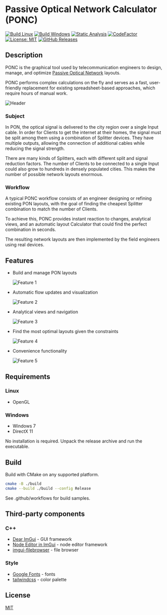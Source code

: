 # Passive Optical Network Calculator (PONC)

[![Build Linux](https://github.com/qoala101/ponc/actions/workflows/build-linux.yml/badge.svg)](https://github.com/qoala101/ponc/actions/workflows/build-linux.yml)
[![Build Windows](https://github.com/qoala101/ponc/actions/workflows/build-windows.yml/badge.svg)](https://github.com/qoala101/ponc/actions/workflows/build-windows.yml)
[![Static Analysis](https://github.com/qoala101/ponc/actions/workflows/static-analysis.yml/badge.svg)](https://github.com/qoala101/ponc/actions/workflows/static-analysis.yml)
[![CodeFactor](https://www.codefactor.io/repository/github/qoala101/ponc/badge)](https://www.codefactor.io/repository/github/qoala101/ponc)
[![License: MIT](https://img.shields.io/badge/license-MIT-blue.svg)](https://opensource.org/licenses/MIT)
[![GitHub Releases](https://img.shields.io/github/release/qoala101/ponc.svg)](https://github.com/qoala101/ponc/releases)

## Description

PONC is the graphical tool used by telecommunication engineers to design, manage, and optimize [Passive Optical Network](https://en.wikipedia.org/wiki/Passive_optical_network) layouts.

PONC performs complex calculations on the fly and serves as a fast, user-friendly replacement for existing spreadsheet-based approaches, which require hours of manual work.

![Header](https://github.com/qoala101/ponc/assets/97284265/bc15e1ca-c095-4154-b909-5a1530119822)

### Subject

In PON, the optical signal is delivered to the city region over a single Input cable. In order for Clients to get the internet at their homes, the signal must be split among them using a combination of Splitter devices. They have multiple outputs, allowing the connection of additional cables while reducing the signal strength.

There are many kinds of Splitters, each with different split and signal reduction factors. The number of Clients to be connected to a single Input could also grow to hundreds in densely populated cities. This makes the number of possible network layouts enormous.

### Workflow

A typical PONC workflow consists of an engineer designing or refining existing PON layouts, with the goal of finding the cheapest Splitter combination to match the number of Clients.

To achieve this, PONC provides instant reaction to changes, analytical views, and an automatic layout Calculator that could find the perfect combination in seconds.

The resulting network layouts are then implemented by the field engineers using real devices.

## Features

- Build and manage PON layouts

  ![Feature 1](https://github.com/qoala101/ponc/assets/97284265/d5f44488-eb61-45e7-ad88-3d79ab3d5bbb)

- Automatic flow updates and visualization

  ![Feature 2](https://github.com/qoala101/ponc/assets/97284265/ad61419e-7fcd-49e8-8c96-f0acbcb26ad7)

- Analytical views and navigation

  ![Feature 3](https://github.com/qoala101/ponc/assets/97284265/e87ac7f2-0776-40f4-a26d-3030cca2c138)

- Find the most optimal layouts given the constraints

  ![Feature 4](https://github.com/qoala101/ponc/assets/97284265/ad26d16a-fd83-4af5-8c0b-4fdca24d3635)

- Convenience functionality

  ![Feature 5](https://github.com/qoala101/ponc/assets/97284265/d627a22c-de49-4e0a-88de-a5b6cf1e169c)

## Requirements

### Linux

- OpenGL

### Windows

- Windows 7
- DirectX 11

No installation is required. Unpack the release archive and run the executable.

## Build

Build with CMake on any supported platform.

```sh
cmake -B ./build
cmake --build ./build --config Release
```

See .github/workflows for build samples.

## Third-party components

### C++

- [Dear ImGui](https://github.com/ocornut/imgui) - GUI framework
- [Node Editor in ImGui](https://github.com/thedmd/imgui-node-editor) - node editor framework
- [imgui-filebrowser](https://github.com/AirGuanZ/imgui-filebrowser) - file browser

### Style

- [Google Fonts](https://fonts.google.com/) - fonts
- [tailwindcss](https://tailwindcss.com/docs/customizing-colors) - color palette

## License

[MIT](https://opensource.org/license/mit/)
